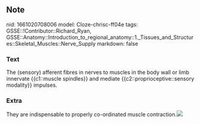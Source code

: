 ## Note
nid: 1661020708006
model: Cloze-chrisc-ff04e
tags: GSSE::!Contributor::Richard_Ryan, GSSE::Anatomy::Introduction_to_regional_anatomy::1._Tissues_and_Structures::Skeletal_Muscles::Nerve_Supply
markdown: false

### Text
<div class="toggle">
  The (sensory) afferent fibres in nerves to muscles in the body
  wall or limb innervate {{c1::muscle spindles}} and mediate
  {{c2::proprioceptive::sensory modality}} impulses.
</div>

### Extra
<p id="4630c7b7-c26f-412e-a156-2e5d83d2e023" class="">They are
indispensable to properly co-ordinated muscle contraction.<img src= 
"img1663824515029461483.gif">
